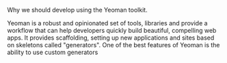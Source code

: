 Why we should develop using the Yeoman toolkit.

Yeoman is a robust and opinionated set of tools, libraries and provide a workflow that can help developers quickly build beautiful, compelling web apps. It provides scaffolding, setting up new applications and sites based on skeletons called "generators". One of the best features of Yeoman is the ability to use custom generators
